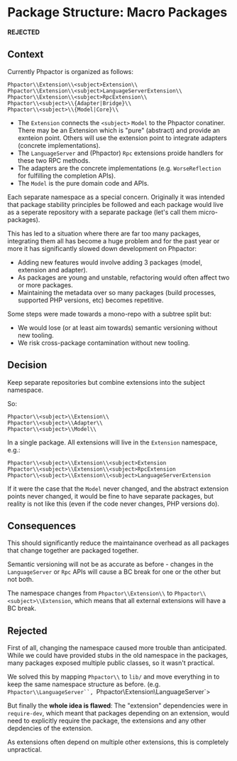 Package Structure: Macro Packages
=================================

**REJECTED**

Context
-------

Currently Phpactor is organized as follows:

```
Phpactor\\Extension\\<subject>Extension\\
Phpactor\\Extension\\<subject>LanguageServerExtension\\
Phpactor\\Extension\\<subject>RpcExtension\\
Phpactor\\<subject>\\{Adapter|Bridge}\\
Phpactor\\<subject>\\{Model|Core}\\
```

- The `Extension` connects the `<subject>` `Model` to the Phpactor
  conatiner. There may be an Extension which is "pure" (abstract) and provide
  an exnteion point. Others will use the extension point to integrate
  adapters (concrete implementations).
- The `LanguageServer` and (Phpactor) `Rpc` extensions proide handlers for
  these two RPC methods.
- The adapters are the concrete implementations (e.g. `WorseReflection` for
  fulfilling the completion APIs).
- The `Model` is the pure domain code and APIs.

Each separate namespace as a special concern. Originally it was intended that
package stability principles be followed and each package would live as a
seperate repository with a separate package (let's call them micro-packages).

This has led to a situation where there are far too many packages, integrating
them all has become a huge problem and for the past year or more it has
significantly slowed down development on Phpactor:

- Adding new features would involve adding 3 packages (model, extension and
  adapter).
- As packages are young and unstable, refactoring would often affect two or
  more packages.
- Maintaining the metadata over so many packages (build processes, supported
  PHP versions, etc) becomes repetitive.

Some steps were made towards a mono-repo with a subtree split but:

- We would lose (or at least aim towards) semantic versioning without new
  tooling.
- We risk cross-package contamination without new tooling.

Decision
--------

Keep separate repositories but combine extensions into the subject namespace.

So:

```
Phpactor\\<subject>\\Extension\\
Phpactor\\<subject>\\Adapter\\
Phpactor\\<subject>\\Model\\
```

In a single package. All extensions will live in the `Extension` namespace,
e.g.:

```
Phpactor\\<subject>\\Extension\\<subject>Extension
Phpactor\\<subject>\\Extension\\<subject>RpcExtension
Phpactor\\<subject>\\Extension\\<subject>LanguageServerExtension
```

If it were the case that the `Model` never changed, and the abstract extension
points never changed, it would be fine to have separate packages, but reality
is not like this (even if the code never changes, PHP versions do).

Consequences
------------

This should significantly reduce the maintainance overhead as all packages
that change together are packaged together. 

Semantic versioning will not be as accurate as before - changes in the
`LanguageServer` or `Rpc` APIs will cause a BC break for one or the other
but not both.

The namespace changes from `Phpactor\\Extension\\` to
`Phpactor\\<subject>\\Extension`, which means that all external extensions
will have a BC break.

Rejected
--------

First of all, changing the namespace caused more trouble than anticipated.
While we could have provided stubs in the old namespace in the packages, many
packages exposed multiple public classes, so it wasn't practical.

We solved this by mapping `Phpactor\\` to `lib/` and move everything in to keep the
same namespace structure as before. (e.g. `Phpactor\\LanguageServer``,
`Phpactor\\Extension\\LanguageServer`>

But finally the **whole idea is flawed**: The "extension" dependencies were in
`require-dev`, which meant that packages depending on an extension, would need
to explicitly require the package, the extensions and any other depdencies of
the extension.

As extensions often depend on multiple other extensions, this is completely
unpractical.
